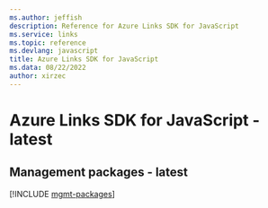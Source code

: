 ```yaml
---
ms.author: jeffish
description: Reference for Azure Links SDK for JavaScript
ms.service: links
ms.topic: reference
ms.devlang: javascript
title: Azure Links SDK for JavaScript
ms.data: 08/22/2022
author: xirzec
---
```

# Azure Links SDK for JavaScript - latest

## Management packages - latest
[!INCLUDE [mgmt-packages](links-mgmt-index.md)]
